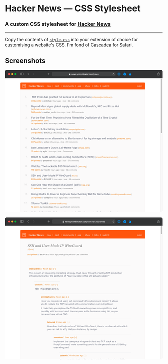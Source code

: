 # Hacker News — CSS Stylesheet

### A custom CSS stylesheet for [Hacker News](https://news.ycombinator.com)

---

Copy the contents of [`style.css`](style.css) into your extension of choice for customising a website's CSS. I'm fond of [Cascadea](https://cascadea.app) for Safari.

## Screenshots

![Screenshot #1](screenshots/screen-1.png)

![Screenshot #2](screenshots/screen-2.png)
